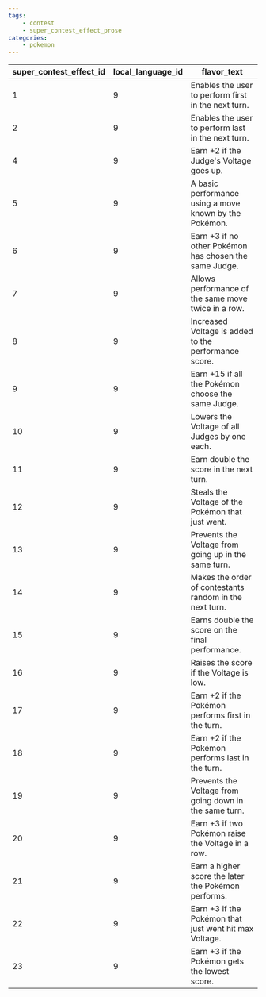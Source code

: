 ```yaml
---
tags:
    - contest
    - super_contest_effect_prose
categories:
    - pokemon
---
```


| super_contest_effect_id | local_language_id |                       flavor_text                       |
|-------------------------|-------------------|---------------------------------------------------------|
| 1                       | 9                 | Enables the user to perform first in the next turn.     |
| 2                       | 9                 | Enables the user to perform last in the next turn.      |
| 4                       | 9                 | Earn +2 if the Judge's Voltage goes up.                 |
| 5                       | 9                 | A basic performance using a move known by the Pokémon.  |
| 6                       | 9                 | Earn +3 if no other Pokémon has chosen the same Judge.  |
| 7                       | 9                 | Allows performance of the same move twice in a row.     |
| 8                       | 9                 | Increased Voltage is added to the performance score.    |
| 9                       | 9                 | Earn +15 if all the Pokémon choose the same Judge.      |
| 10                      | 9                 | Lowers the Voltage of all Judges by one each.           |
| 11                      | 9                 | Earn double the score in the next turn.                 |
| 12                      | 9                 | Steals the Voltage of the Pokémon that just went.       |
| 13                      | 9                 | Prevents the Voltage from going up in the same turn.    |
| 14                      | 9                 | Makes the order of contestants random in the next turn. |
| 15                      | 9                 | Earns double the score on the final performance.        |
| 16                      | 9                 | Raises the score if the Voltage is low.                 |
| 17                      | 9                 | Earn +2 if the Pokémon performs first in the turn.      |
| 18                      | 9                 | Earn +2 if the Pokémon performs last in the turn.       |
| 19                      | 9                 | Prevents the Voltage from going down in the same turn.  |
| 20                      | 9                 | Earn +3 if two Pokémon raise the Voltage in a row.      |
| 21                      | 9                 | Earn a higher score the later the Pokémon performs.     |
| 22                      | 9                 | Earn +3 if the Pokémon that just went hit max Voltage.  |
| 23                      | 9                 | Earn +3 if the Pokémon gets the lowest score.           |
